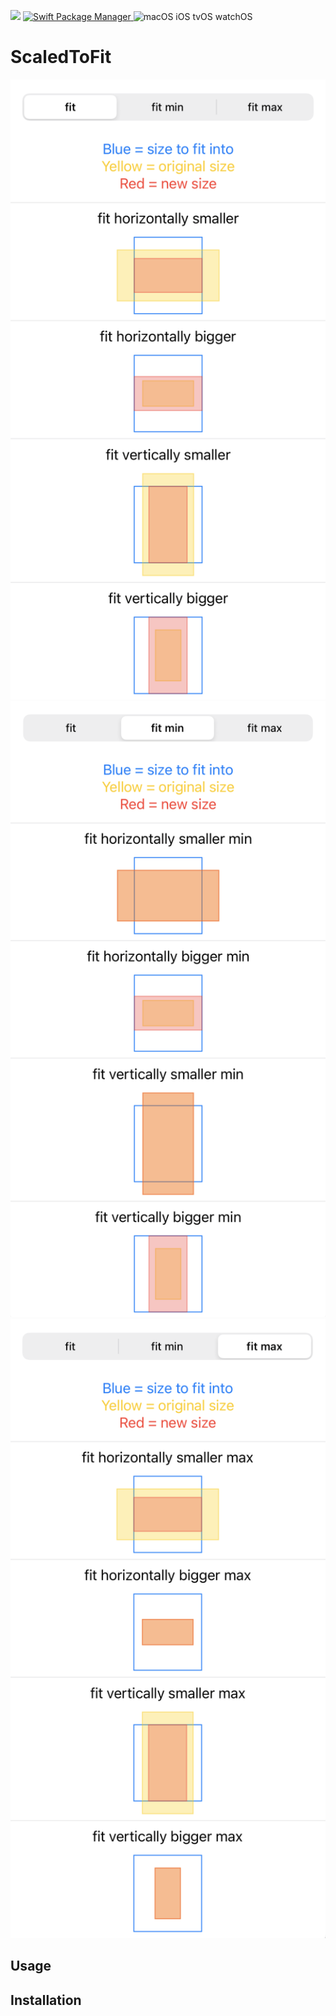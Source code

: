 <p>
    <img src="https://img.shields.io/badge/Swift-5.2-orange.svg" />
    <a href="https://swift.org/package-manager">
        <img src="https://img.shields.io/badge/spm-compatible-brightgreen.svg?style=flat" alt="Swift Package Manager" />
    </a>
    <img src="https://img.shields.io/badge/platforms-macOS iOS tvOS watchOS-brightgreen.svg?style=flat" alt="macOS iOS tvOS watchOS" />
</p>

# ScaledToFit

![fit](Images/fit.png)
![fit min](Images/fit_min.png)
![fit max](Images/fit_max.png)


## Usage

## Installation
